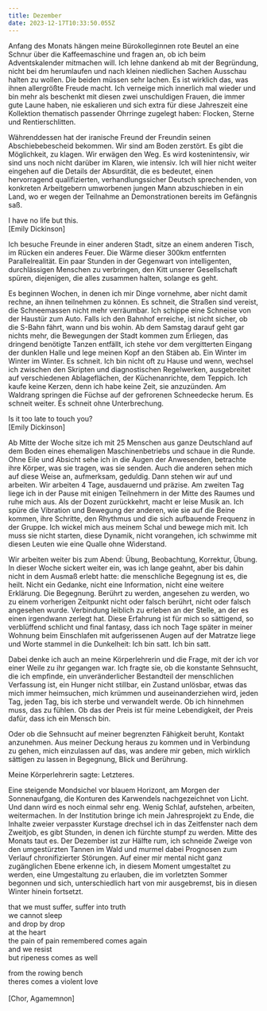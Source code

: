 ```yaml
---
title: Dezember
date: 2023-12-17T10:33:50.055Z
---
```

Anfang des Monats hängen meine Bürokolleginnen rote Beutel an eine Schnur über die Kaffeemaschine und fragen an, ob ich beim Adventskalender mitmachen will. Ich lehne dankend ab mit der Begründung, nicht bei dm herumlaufen und nach kleinen niedlichen Sachen Ausschau halten zu wollen. Die beiden müssen sehr lachen. Es ist wirklich das, was ihnen allergrößte Freude macht. Ich verneige mich innerlich mal wieder und bin mehr als beschenkt mit diesen zwei unschuldigen Frauen, die immer gute Laune haben, nie eskalieren und sich extra für diese Jahreszeit eine Kollektion thematisch passender Ohrringe zugelegt haben: Flocken, Sterne und Rentierschlitten.

Währenddessen hat der iranische Freund der Freundin seinen Abschiebebescheid bekommen. Wir sind am Boden zerstört. Es gibt die Möglichkeit, zu klagen. Wir erwägen den Weg. Es wird kostenintensiv, wir sind uns noch nicht darüber im Klaren, wie intensiv. Ich will hier nicht weiter eingehen auf die Details der Absurdität, die es bedeutet, einen hervorragend qualifizierten, verhandlungssicher Deutsch sprechenden, von konkreten Arbeitgebern umworbenen jungen Mann abzuschieben in ein Land, wo er wegen der Teilnahme an Demonstrationen bereits im Gefängnis saß.

I have no life but this.\
\[Emily Dickinson]

Ich besuche Freunde in einer anderen Stadt, sitze an einem anderen Tisch, im Rücken ein anderes Feuer. Die Wärme dieser 300km entfernten Parallelrealität. Ein paar Stunden in der Gegenwart von intelligenten, durchlässigen Menschen zu verbringen, den Kitt unserer Gesellschaft spüren, diejenigen, die alles zusammen halten, solange es geht.

Es beginnen Wochen, in denen ich mir Dinge vornehme, aber nicht damit rechne, an ihnen teilnehmen zu können. Es schneit, die Straßen sind vereist, die Schneemassen nicht mehr verräumbar. Ich schippe eine Schneise von der Haustür zum Auto. Falls ich den Bahnhof erreiche, ist nicht sicher, ob die S-Bahn fährt, wann und bis wohin. Ab dem Samstag darauf geht gar nichts mehr, die Bewegungen der Stadt kommen zum Erliegen, das dringend benötigte Tanzen entfällt, ich stehe vor dem vergitterten Eingang der dunklen Halle und lege meinen Kopf an den Stäben ab. Ein Winter im Winter im Winter. Es schneit. Ich bin nicht oft zu Hause und wenn, wechsel ich zwischen den Skripten und diagnostischen Regelwerken, ausgebreitet auf verschiedenen Ablageflächen, der Küchenanrichte, dem Teppich. Ich kaufe keine Kerzen, denn ich habe keine Zeit, sie anzuzünden. Am Waldrang springen die Füchse auf der gefrorenen Schneedecke herum. Es schneit weiter. Es schneit ohne Unterbrechung.

Is it too late to touch you?\
\[Emily Dickinson]

Ab Mitte der Woche sitze ich mit 25 Menschen aus ganze Deutschland auf dem Boden eines ehemaligen Maschinenbetriebs und schaue in die Runde. Ohne Eile und Absicht sehe ich in die Augen der Anwesenden, betrachte ihre Körper, was sie tragen, was sie senden. Auch die anderen sehen mich auf diese Weise an, aufmerksam, geduldig. Dann stehen wir auf und arbeiten. Wir arbeiten 4 Tage, ausdauernd und präzise. Am zweiten Tag liege ich in der Pause mit einigen Teilnehmern in der Mitte des Raumes und ruhe mich aus. Als der Dozent zurückkehrt, macht er leise Musik an. Ich spüre die Vibration und Bewegung der anderen, wie sie auf die Beine kommen, ihre Schritte, den Rhythmus und die sich aufbauende Frequenz in der Gruppe. Ich wickel mich aus meinem Schal und bewege mich mit. Ich muss sie nicht starten, diese Dynamik, nicht vorangehen, ich schwimme mit diesen Leuten wie eine Qualle ohne Widerstand.

Wir arbeiten weiter bis zum Abend: Übung, Beobachtung, Korrektur, Übung. In dieser Woche sickert weiter ein, was ich lange geahnt, aber bis dahin nicht in dem Ausmaß erlebt hatte: die menschliche Begegnung ist es, die heilt. Nicht ein Gedanke, nicht eine Information, nicht eine weitere Erklärung. Die Begegnung. Berührt zu werden, angesehen zu werden, wo zu einem vorherigen Zeitpunkt nicht oder falsch berührt, nicht oder falsch angesehen wurde. Verbindung leiblich zu erleben an der Stelle, an der es einen irgendwann zerlegt hat. Diese Erfahrung ist für mich so sättigend, so verblüffend schlicht und final fantasy, dass ich noch Tage später in meiner Wohnung beim Einschlafen mit aufgerissenen Augen auf der Matratze liege und Worte stammel in die Dunkelheit: Ich bin satt. Ich bin satt.

Dabei denke ich auch an meine Körperlehrerin und die Frage, mit der ich vor einer Weile zu ihr gegangen war. Ich fragte sie, ob die konstante Sehnsucht, die ich empfinde, ein unveränderlicher Bestandteil der menschlichen Verfassung ist, ein Hunger nicht stillbar, ein Zustand unlösbar, etwas das mich immer heimsuchen, mich krümmen und auseinanderziehen wird, jeden Tag, jeden Tag, bis ich sterbe und verwandelt werde. Ob ich hinnehmen muss, das zu fühlen. Ob das der Preis ist für meine Lebendigkeit, der Preis dafür, dass ich ein Mensch bin.

Oder ob die Sehnsucht auf meiner begrenzten Fähigkeit beruht, Kontakt anzunehmen. Aus meiner Deckung heraus zu kommen und in Verbindung zu gehen, mich einzulassen auf das, was andere mir geben, mich wirklich sättigen zu lassen in Begegnung, Blick und Berührung.

Meine Körperlehrerin sagte: Letzteres.

Eine steigende Mondsichel vor blauem Horizont, am Morgen der Sonnenaufgang, die Konturen des Karwendels nachgezeichnet von Licht. Und dann wird es noch einmal sehr eng. Wenig Schlaf, aufstehen, arbeiten, weitermachen. In der Institution bringe ich mein Jahresprojekt zu Ende, die Inhalte zweier verpasster Kurstage drechsel ich in das Zeitfenster nach dem Zweitjob, es gibt Stunden, in denen ich fürchte stumpf zu werden. Mitte des Monats taut es. Der Dezember ist zur Hälfte rum, ich schneide Zweige von den umgestürzten Tannen im Wald und murmel dabei Prognosen zum Verlauf chronifizierter Störungen. Auf einer mir mental nicht ganz zugänglichen Ebene erkenne ich, in diesem Moment umgestaltet zu werden, eine Umgestaltung zu erlauben, die im vorletzten Sommer begonnen und sich, unterschiedlich hart von mir ausgebremst, bis in diesen Winter hinein fortsetzt.

that we must suffer, suffer into truth\
we cannot sleep\
and drop by drop\
at the heart\
the pain of pain remembered comes again\
and we resist\
but ripeness comes as well

from the rowing bench\
theres comes a violent love\
\
\[Chor, Agamemnon]